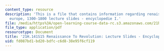 ```yaml
---
content_type: resource
description: 'This is a file that contains information regarding renaissance to revolution:
  europe, 1300-1800 lecture slides - encyclopedie I.'
file: /media/https%3A/open-learning-course-data-rc.s3.amazonaws.com/21h-141-renaissance-to-revolution-europe-1300-1800-spring-2015/fd087bd1bd20bdfcc6d838e95f6cf119_MIT21H_141S15_Encycloped1.pdf
file_type: application/pdf
resourcetype: Document
title: '21H.141S15 Renaissance To Revolution: Lecture Slides - Encyclopedie I'
uid: fd087bd1-bd20-bdfc-c6d8-38e95f6cf119
---
```

